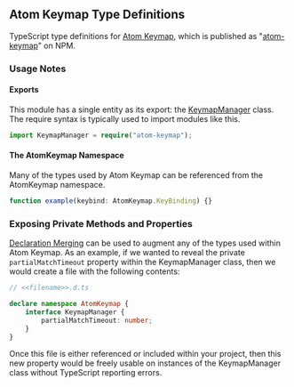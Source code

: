 ## Atom Keymap Type Definitions

TypeScript type definitions for [Atom Keymap](https://github.com/atom/atom-keymap), which is published as "[atom-keymap](https://www.npmjs.com/package/atom-keymap)" on NPM.

### Usage Notes

#### Exports

This module has a single entity as its export: the [KeymapManager](https://github.com/atom/atom-keymap/blob/master/src/keymap-manager.coffee) class. The require syntax is typically used to import modules like this.

```ts
import KeymapManager = require("atom-keymap");
```

#### The AtomKeymap Namespace

Many of the types used by Atom Keymap can be referenced from the AtomKeymap namespace.

```ts
function example(keybind: AtomKeymap.KeyBinding) {}
```

### Exposing Private Methods and Properties

[Declaration Merging](https://www.typescriptlang.org/docs/handbook/declaration-merging.html) can be used to augment any of the types used within Atom Keymap. As an example, if we wanted to reveal the private `partialMatchTimeout` property within the KeymapManager class, then we would create a file with the following contents:

```ts
// <<filename>>.d.ts

declare namespace AtomKeymap {
    interface KeymapManager {
        partialMatchTimeout: number;
    }
}
```

Once this file is either referenced or included within your project, then this new property would be freely usable on instances of the KeymapManager class without TypeScript reporting errors.
